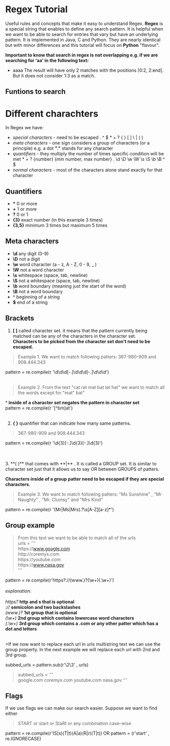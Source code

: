 # Regex Tutorial

Useful rules and concepts that make it easy to understand Regex. 
**Regex** is a special string that enables to define any search pattern. It is helpful when we want to be able to search for entries that vary but have an underlying pattern. It is implemented in Java, C and Python. They are nearly identical but with minor differences and this tutorial will focus on **Python** "flavour". 

**Important to know that search in regex is not overlapping e.g. if we are searching for 'aa' in the following text:**
- aaaa
The result will have only 2 matches with the positions [0:2, 2:end].
But it does not consider 1:3 as a match. 

## Funtions to search


# Different charachters

In Regex we have: 
- *special characters*  - need to be escaped
.	^	$	*	+	?	{	}	[	]	\	|	(	)
- *meta characters* - one sign considers a group of characters (or a principle) e.g. a dot **"."** stands for any character
- *quantifiers* - they multiply the number of times specific condition will be met
\* + ?  {number} {min number, max number}
	. \d \D \w	\W \s \S \b \B ^ $
- *normal characters* - most of the characters alone stand exactly for that character 

## Quantifiers

- **\*** 0 or more
- **+**  1 or more
- **?** 0 or 1
- **{3}** exact number (in this example 3 times)
- **{3,5}** minimum 3 times but maximum 5 times

## Meta characters 

- **\d** any digit (0-9)
- **\D** not a digit
- **\w** word character (a - z, A - Z, 0 - 9, _ )
- **\W** not a word character
- **\s** whitespace (space, tab, newline)
- **\S** not a whitespace (space, tab, newline)
- **\b** word boundary (meaning just the start of the word)
- **\B** not a word boundary
- **^** beginning of a string
- **$** end of a string

## Brackets

1. **[ ]** called character set. it means that the pattern currently being matched can be any of the characters in the character set. \
**Characters to be picked from the character set don't need to be escaped.**
>Example 1.  We want to match following patters:
> 367-980-909 and 908.444.343 

pattern = re.compile(r '\d\d\d[-.]\d\d\d[-.]\d\d\d')
<br/>
<br/>
>Example 2.  From the text "cat rat mat bat lat hat" we want to match all the words except for "mat" bat"

**^ inside of a character set negates the pattern in character set** \
pattern  = re.compile(r '[^bm]at')
<br/>
<br/>

2. **{ }** quantifier that can indicate how many same patterns.
> 367-980-909 and 908.444.343

pattern = re.compile(r '\d{3}[-.]\d{3}[-.]\d{3}')

<br/>
<br/>
3. **( )** that comes with **|** . It is called a GROUP set. It is similar to character set just that it allows us to say OR between GROUPS of patters. 

**Characters inside of a group patter need to be escaped if they are special characters.**


>Example 3.  We want to match following patters:
>"Ms Sunshine" , "Mr Naughty" , "Mr. Clumsy" and "Mrs Kind"

pattern = re.compile(r '(Mr|Ms|Mrs)\.?\s[A-Z][a-z]*')


## Group example

>From this text we want to be able to match all of the urls \
>urls = ''' \
 https://<span></span>www.google.com \
 http://<span></span>coremys.com \
 https://<span></span>youtube.com \
 https://<span></span>www.nasa.gov \
 '''

pattern = re.compile(r'https?://(www\.)?(\w+)(\.\w+)') \
<br/>
*explanation:* \
<br/>
*https?*  **http and s that is optional** \
*://*  **semicolon and two backslashes** \
*(www.)?* **1st group that is optional** \
*(\w+)* **2nd group which contains lowercase word characters** \
*(\.\w+)* **3rd group which contains a .com or any other patter which has a dot and letters** 

<br/>
>If we now want to replace each url in urls multistring text we can use the group property. In the next example we will replace each url with 2nd and 3rd group.

subbed_urls = pattern.sub(r'\2\3' , urls)

>subbed_urls = ''' \
 google.com
 coremys.com
youtube.com
nasa.gov
 '''

## Flags

If we use flags we can make our search easier. Suppose we want to find either
>START or start or StaRt or any combination case-wise

pattern  = re.compile(r'(S|s)(T|t)(A|a)(R|r)(T|t))
 OR
 pattern = (r'start' , re.IGNORECASE)
